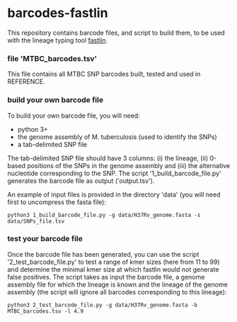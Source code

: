 # barcodes-fastlin

This repository contains barcode files, and script to build them, to be used with the lineage typing tool [fastlin](https://github.com/rderelle/fastlin).

### file 'MTBC_barcodes.tsv'
This file contains all MTBC SNP barcodes built, tested and used in REFERENCE.

### build your own barcode file
To build your own barcode file, you will need:
+ python 3+
+ the genome assembly of M. tuberculosis (used to identify the SNPs)
+ a tab-delimited SNP file

The tab-delimited SNP file should have 3 columns: (i) the lineage, (ii) 0-based positions of the SNPs in the genome assembly and (iii) the alternative nucleotide corresponding to the SNP. The script '1_build_barcode_file.py' generates the barcode file as output ('output.tsv').

An example of input files is provided in the directory 'data' (you will need first to uncompress the fasta file):
```
python3 1_build_barcode_file.py -g data/H37Rv_genome.fasta -s data/SNPs_file.tsv
```

### test your barcode file
Once the barcode file has been generated, you can use the script '2_test_barcode_file.py' to test a range of kmer sizes (here from 11 to 99) and determine the minimal kmer size at which fastlin would not generate false positives.
The script takes as input the barcode file, a genome assembly file for which the lineage is known and the lineage of the genome assembly (the script will ignore all barcodes corresponding to this lineage):
```
python3 2_test_barcode_file.py -g data/H37Rv_genome.fasta -b MTBC_barcodes.tsv -l 4.9
```







